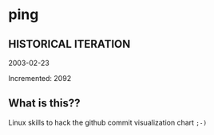 # ping

## HISTORICAL ITERATION
2003-02-23

Incremented: 2092

## What is this?? 
Linux skills to hack the github commit visualization chart `;-)`
